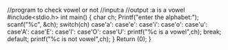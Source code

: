 //program to check vowel or not
//input:a 
//output :a is a vowel
#include<stdio.h>
int main() 
{
  char ch;
  Printf("enter the alphabet:");
  scanf("%c", &ch);
  switch(ch) 
  case'a':
  case'e':
  case'i':
  case'o':
  case'u':
  case'A':
  case'E':
  case'I':
  case'O':
  case'U':
  printf("%c is a vowel",ch);
  break;
    default;
      printf("%c is not vowel",ch);
  }
Return (0);
}




